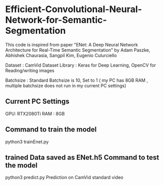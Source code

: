 # Efficient-Convolutional-Neural-Network-for-Semantic-Segmentation

This code is inspired from paper "ENet: A Deep Neural Network Architecture for Real-Time Semantic Segmentation" by Adam Paszke, Abhishek Chaurasia, Sangpil Kim, Eugenio Culurciello

Dataset : CamVid Dataset
Library : Keras for Deep Learning, OpenCV for Reading/writing images

Batchsize :  Standard Batchsize is 10, Set to 1 ( my PC  has 8GB RAM , multiple batchsize does not run in my current PC settings)

Current PC Settings
-------------------
GPU: RTX2080Ti
RAM : 8GB



Command to train the model
-------------------------
python3 trainEnet.py

trained Data saved as ENet.h5
Command to test the model
-------------------------
python3 predict.py
Prediction on CamVid standard video

